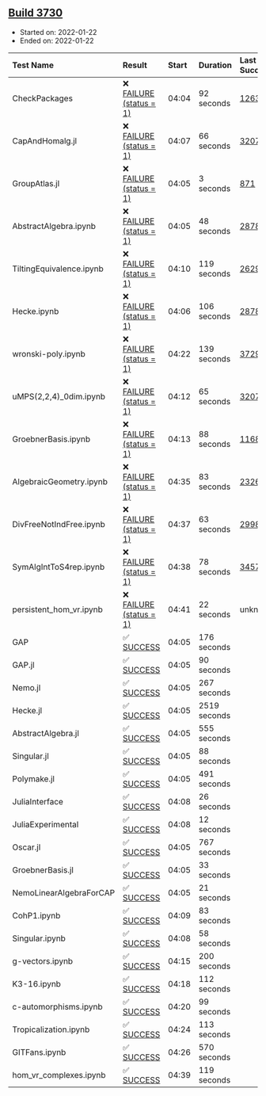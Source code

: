 ## [Build 3730](https://oscarci.mathematik.uni-kl.de/job/oscar-stable/3730/)

* Started on: 2022-01-22
* Ended on: 2022-01-22

| Test Name    | Result | Start | Duration | Last Success | First Failure |
|:-------------|:-------|:------|:---------|:-------------|:--------------|
| CheckPackages | ❌ [FAILURE (status = 1)](https://oscarci.mathematik.uni-kl.de/job/oscar-stable/3730/artifact/logs/build-3730/CheckPackages.log) | 04:04 | 92 seconds | [1263](https://oscarci.mathematik.uni-kl.de/job/oscar-stable/1263/) | [1264](https://oscarci.mathematik.uni-kl.de/job/oscar-stable/1264/) |
| CapAndHomalg.jl | ❌ [FAILURE (status = 1)](https://oscarci.mathematik.uni-kl.de/job/oscar-stable/3730/artifact/logs/build-3730/CapAndHomalg.jl.log) | 04:07 | 66 seconds | [3207](https://oscarci.mathematik.uni-kl.de/job/oscar-stable/3207/) | [3208](https://oscarci.mathematik.uni-kl.de/job/oscar-stable/3208/) |
| GroupAtlas.jl | ❌ [FAILURE (status = 1)](https://oscarci.mathematik.uni-kl.de/job/oscar-stable/3730/artifact/logs/build-3730/GroupAtlas.jl.log) | 04:05 | 3 seconds | [871](https://oscarci.mathematik.uni-kl.de/job/oscar-stable/871/) | [872](https://oscarci.mathematik.uni-kl.de/job/oscar-stable/872/) |
| AbstractAlgebra.ipynb | ❌ [FAILURE (status = 1)](https://oscarci.mathematik.uni-kl.de/job/oscar-stable/3730/artifact/logs/build-3730/AbstractAlgebra.ipynb.log) | 04:05 | 48 seconds | [2878](https://oscarci.mathematik.uni-kl.de/job/oscar-stable/2878/) | [2879](https://oscarci.mathematik.uni-kl.de/job/oscar-stable/2879/) |
| TiltingEquivalence.ipynb | ❌ [FAILURE (status = 1)](https://oscarci.mathematik.uni-kl.de/job/oscar-stable/3730/artifact/logs/build-3730/TiltingEquivalence.ipynb.log) | 04:10 | 119 seconds | [2629](https://oscarci.mathematik.uni-kl.de/job/oscar-stable/2629/) | [2630](https://oscarci.mathematik.uni-kl.de/job/oscar-stable/2630/) |
| Hecke.ipynb | ❌ [FAILURE (status = 1)](https://oscarci.mathematik.uni-kl.de/job/oscar-stable/3730/artifact/logs/build-3730/Hecke.ipynb.log) | 04:06 | 106 seconds | [2878](https://oscarci.mathematik.uni-kl.de/job/oscar-stable/2878/) | [2879](https://oscarci.mathematik.uni-kl.de/job/oscar-stable/2879/) |
| wronski-poly.ipynb | ❌ [FAILURE (status = 1)](https://oscarci.mathematik.uni-kl.de/job/oscar-stable/3730/artifact/logs/build-3730/wronski-poly.ipynb.log) | 04:22 | 139 seconds | [3729](https://oscarci.mathematik.uni-kl.de/job/oscar-stable/3729/) | [3730](https://oscarci.mathematik.uni-kl.de/job/oscar-stable/3730/) |
| uMPS(2,2,4)_0dim.ipynb | ❌ [FAILURE (status = 1)](https://oscarci.mathematik.uni-kl.de/job/oscar-stable/3730/artifact/logs/build-3730/uMPS-2-2-4-_0dim.ipynb.log) | 04:12 | 65 seconds | [3207](https://oscarci.mathematik.uni-kl.de/job/oscar-stable/3207/) | [3208](https://oscarci.mathematik.uni-kl.de/job/oscar-stable/3208/) |
| GroebnerBasis.ipynb | ❌ [FAILURE (status = 1)](https://oscarci.mathematik.uni-kl.de/job/oscar-stable/3730/artifact/logs/build-3730/GroebnerBasis.ipynb.log) | 04:13 | 88 seconds | [1168](https://oscarci.mathematik.uni-kl.de/job/oscar-stable/1168/) | [1169](https://oscarci.mathematik.uni-kl.de/job/oscar-stable/1169/) |
| AlgebraicGeometry.ipynb | ❌ [FAILURE (status = 1)](https://oscarci.mathematik.uni-kl.de/job/oscar-stable/3730/artifact/logs/build-3730/AlgebraicGeometry.ipynb.log) | 04:35 | 83 seconds | [2326](https://oscarci.mathematik.uni-kl.de/job/oscar-stable/2326/) | [2327](https://oscarci.mathematik.uni-kl.de/job/oscar-stable/2327/) |
| DivFreeNotIndFree.ipynb | ❌ [FAILURE (status = 1)](https://oscarci.mathematik.uni-kl.de/job/oscar-stable/3730/artifact/logs/build-3730/DivFreeNotIndFree.ipynb.log) | 04:37 | 63 seconds | [2998](https://oscarci.mathematik.uni-kl.de/job/oscar-stable/2998/) | [2999](https://oscarci.mathematik.uni-kl.de/job/oscar-stable/2999/) |
| SymAlgIntToS4rep.ipynb | ❌ [FAILURE (status = 1)](https://oscarci.mathematik.uni-kl.de/job/oscar-stable/3730/artifact/logs/build-3730/SymAlgIntToS4rep.ipynb.log) | 04:38 | 78 seconds | [3457](https://oscarci.mathematik.uni-kl.de/job/oscar-stable/3457/) | [3458](https://oscarci.mathematik.uni-kl.de/job/oscar-stable/3458/) |
| persistent_hom_vr.ipynb | ❌ [FAILURE (status = 1)](https://oscarci.mathematik.uni-kl.de/job/oscar-stable/3730/artifact/logs/build-3730/persistent_hom_vr.ipynb.log) | 04:41 | 22 seconds | unknown | unknown |
| GAP | ✅ [SUCCESS](https://oscarci.mathematik.uni-kl.de/job/oscar-stable/3730/artifact/logs/build-3730/GAP.log) | 04:05 | 176 seconds |  |  |
| GAP.jl | ✅ [SUCCESS](https://oscarci.mathematik.uni-kl.de/job/oscar-stable/3730/artifact/logs/build-3730/GAP.jl.log) | 04:05 | 90 seconds |  |  |
| Nemo.jl | ✅ [SUCCESS](https://oscarci.mathematik.uni-kl.de/job/oscar-stable/3730/artifact/logs/build-3730/Nemo.jl.log) | 04:05 | 267 seconds |  |  |
| Hecke.jl | ✅ [SUCCESS](https://oscarci.mathematik.uni-kl.de/job/oscar-stable/3730/artifact/logs/build-3730/Hecke.jl.log) | 04:05 | 2519 seconds |  |  |
| AbstractAlgebra.jl | ✅ [SUCCESS](https://oscarci.mathematik.uni-kl.de/job/oscar-stable/3730/artifact/logs/build-3730/AbstractAlgebra.jl.log) | 04:05 | 555 seconds |  |  |
| Singular.jl | ✅ [SUCCESS](https://oscarci.mathematik.uni-kl.de/job/oscar-stable/3730/artifact/logs/build-3730/Singular.jl.log) | 04:05 | 88 seconds |  |  |
| Polymake.jl | ✅ [SUCCESS](https://oscarci.mathematik.uni-kl.de/job/oscar-stable/3730/artifact/logs/build-3730/Polymake.jl.log) | 04:05 | 491 seconds |  |  |
| JuliaInterface | ✅ [SUCCESS](https://oscarci.mathematik.uni-kl.de/job/oscar-stable/3730/artifact/logs/build-3730/JuliaInterface.log) | 04:08 | 26 seconds |  |  |
| JuliaExperimental | ✅ [SUCCESS](https://oscarci.mathematik.uni-kl.de/job/oscar-stable/3730/artifact/logs/build-3730/JuliaExperimental.log) | 04:08 | 12 seconds |  |  |
| Oscar.jl | ✅ [SUCCESS](https://oscarci.mathematik.uni-kl.de/job/oscar-stable/3730/artifact/logs/build-3730/Oscar.jl.log) | 04:05 | 767 seconds |  |  |
| GroebnerBasis.jl | ✅ [SUCCESS](https://oscarci.mathematik.uni-kl.de/job/oscar-stable/3730/artifact/logs/build-3730/GroebnerBasis.jl.log) | 04:05 | 33 seconds |  |  |
| NemoLinearAlgebraForCAP | ✅ [SUCCESS](https://oscarci.mathematik.uni-kl.de/job/oscar-stable/3730/artifact/logs/build-3730/NemoLinearAlgebraForCAP.log) | 04:05 | 21 seconds |  |  |
| CohP1.ipynb | ✅ [SUCCESS](https://oscarci.mathematik.uni-kl.de/job/oscar-stable/3730/artifact/logs/build-3730/CohP1.ipynb.log) | 04:09 | 83 seconds |  |  |
| Singular.ipynb | ✅ [SUCCESS](https://oscarci.mathematik.uni-kl.de/job/oscar-stable/3730/artifact/logs/build-3730/Singular.ipynb.log) | 04:08 | 58 seconds |  |  |
| g-vectors.ipynb | ✅ [SUCCESS](https://oscarci.mathematik.uni-kl.de/job/oscar-stable/3730/artifact/logs/build-3730/g-vectors.ipynb.log) | 04:15 | 200 seconds |  |  |
| K3-16.ipynb | ✅ [SUCCESS](https://oscarci.mathematik.uni-kl.de/job/oscar-stable/3730/artifact/logs/build-3730/K3-16.ipynb.log) | 04:18 | 112 seconds |  |  |
| c-automorphisms.ipynb | ✅ [SUCCESS](https://oscarci.mathematik.uni-kl.de/job/oscar-stable/3730/artifact/logs/build-3730/c-automorphisms.ipynb.log) | 04:20 | 99 seconds |  |  |
| Tropicalization.ipynb | ✅ [SUCCESS](https://oscarci.mathematik.uni-kl.de/job/oscar-stable/3730/artifact/logs/build-3730/Tropicalization.ipynb.log) | 04:24 | 113 seconds |  |  |
| GITFans.ipynb | ✅ [SUCCESS](https://oscarci.mathematik.uni-kl.de/job/oscar-stable/3730/artifact/logs/build-3730/GITFans.ipynb.log) | 04:26 | 570 seconds |  |  |
| hom_vr_complexes.ipynb | ✅ [SUCCESS](https://oscarci.mathematik.uni-kl.de/job/oscar-stable/3730/artifact/logs/build-3730/hom_vr_complexes.ipynb.log) | 04:39 | 119 seconds |  |  |
